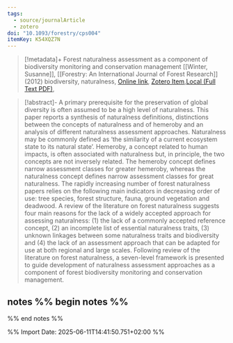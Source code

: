 ```yaml
---
tags:
  - source/journalArticle
  - zotero
doi: "10.1093/forestry/cps004"
itemKey: K54XQZ7N
---
```

>[!metadata]+
> Forest naturalness assessment as a component of biodiversity monitoring and conservation management
> [[Winter, Susanne]], 
> [[Forestry: An International Journal of Forest Research]] (2012)
> biodiversity, naturalness, 
> [Online link](https://doi.org/10.1093/forestry/cps004), [Zotero Item](zotero://select/library/items/K54XQZ7N),[Local (Full Text PDF)](file://C:/Users/aburg/Documents/references/zotero/storage/CL3RYZSC/Winter2012_Forestnaturalness.pdf), 


>[!abstract]-
>A primary prerequisite for the preservation of global diversity is often assumed to be a high level of naturalness. This paper reports a synthesis of naturalness definitions, distinctions between the concepts of naturalness and of hemeroby and an analysis of different naturalness assessment approaches. Naturalness may be commonly defined as ‘the similarity of a current ecosystem state to its natural state’. Hemeroby, a concept related to human impacts, is often associated with naturalness but, in principle, the two concepts are not inversely related. The hemeroby concept defines narrow assessment classes for greater hemeroby, whereas the naturalness concept defines narrow assessment classes for great naturalness. The rapidly increasing number of forest naturalness papers relies on the following main indicators in decreasing order of use: tree species, forest structure, fauna, ground vegetation and deadwood. A review of the literature on forest naturalness suggests four main reasons for the lack of a widely accepted approach for assessing naturalness: (1) the lack of a commonly accepted reference concept, (2) an incomplete list of essential naturalness traits, (3) unknown linkages between some naturalness traits and biodiversity and (4) the lack of an assessment approach that can be adapted for use at both regional and large scales. Following review of the literature on forest naturalness, a seven-level framework is presented to guide development of naturalness assessment approaches as a component of forest biodiversity monitoring and conservation management.

## notes %% begin notes %%

%% end notes %%

%% Import Date: 2025-06-11T14:41:50.751+02:00 %%
